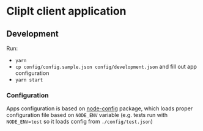 # ClipIt client application

## Development

Run:

- `yarn`
- `cp config/config.sample.json config/development.json` and fill out app configuration
- `yarn start`

### Configuration

Apps configuration is based on [node-config](https://github.com/lorenwest/node-config) package, which loads proper configuration file based on `NODE_ENV` variable (e.g. tests run with `NODE_ENV=test` so it loads config from `./config/test.json`)

